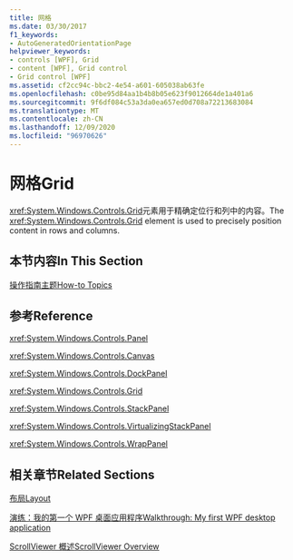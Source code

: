 ```yaml
---
title: 网格
ms.date: 03/30/2017
f1_keywords:
- AutoGeneratedOrientationPage
helpviewer_keywords:
- controls [WPF], Grid
- content [WPF], Grid control
- Grid control [WPF]
ms.assetid: cf2cc94c-bbc2-4e54-a601-605038ab63fe
ms.openlocfilehash: c0be95d84aa1b4b8b05e623f9012664de1a401a6
ms.sourcegitcommit: 9f6df084c53a3da0ea657ed0d708a72213683084
ms.translationtype: MT
ms.contentlocale: zh-CN
ms.lasthandoff: 12/09/2020
ms.locfileid: "96970626"
---
```

# <a name="grid"></a><span data-ttu-id="c690a-102">网格</span><span class="sxs-lookup"><span data-stu-id="c690a-102">Grid</span></span>
<span data-ttu-id="c690a-103"><xref:System.Windows.Controls.Grid>元素用于精确定位行和列中的内容。</span><span class="sxs-lookup"><span data-stu-id="c690a-103">The <xref:System.Windows.Controls.Grid> element is used to precisely position content in rows and columns.</span></span>  
  
## <a name="in-this-section"></a><span data-ttu-id="c690a-104">本节内容</span><span class="sxs-lookup"><span data-stu-id="c690a-104">In This Section</span></span>  
 [<span data-ttu-id="c690a-105">操作指南主题</span><span class="sxs-lookup"><span data-stu-id="c690a-105">How-to Topics</span></span>](grid-how-to-topics.md)  
  
## <a name="reference"></a><span data-ttu-id="c690a-106">参考</span><span class="sxs-lookup"><span data-stu-id="c690a-106">Reference</span></span>  
 <xref:System.Windows.Controls.Panel>  
  
 <xref:System.Windows.Controls.Canvas>  
  
 <xref:System.Windows.Controls.DockPanel>  
  
 <xref:System.Windows.Controls.Grid>  
  
 <xref:System.Windows.Controls.StackPanel>  
  
 <xref:System.Windows.Controls.VirtualizingStackPanel>  
  
 <xref:System.Windows.Controls.WrapPanel>  
  
## <a name="related-sections"></a><span data-ttu-id="c690a-107">相关章节</span><span class="sxs-lookup"><span data-stu-id="c690a-107">Related Sections</span></span>  
 [<span data-ttu-id="c690a-108">布局</span><span class="sxs-lookup"><span data-stu-id="c690a-108">Layout</span></span>](../advanced/layout.md)  
  
 [<span data-ttu-id="c690a-109">演练：我的第一个 WPF 桌面应用程序</span><span class="sxs-lookup"><span data-stu-id="c690a-109">Walkthrough: My first WPF desktop application</span></span>](../getting-started/walkthrough-my-first-wpf-desktop-application.md)  
  
 [<span data-ttu-id="c690a-110">ScrollViewer 概述</span><span class="sxs-lookup"><span data-stu-id="c690a-110">ScrollViewer Overview</span></span>](scrollviewer-overview.md)
